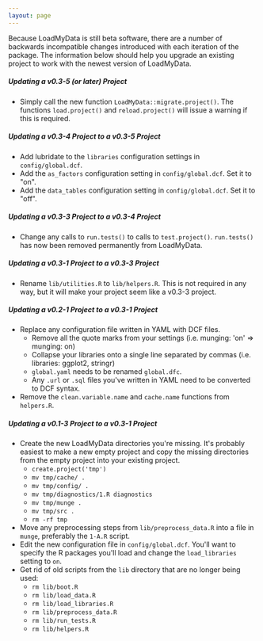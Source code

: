 ```yaml
---
layout: page
---
```

Because LoadMyData is still beta software, there are a number of backwards incompatible changes introduced with each iteration of the package. The information below should help you upgrade an existing project to work with the newest version of LoadMyData.

##### Updating a v0.3-5 (or later) Project

* Simply call the new function `LoadMyData::migrate.project()`.  The functions `load.project()` and `reload.project()` will issue a warning if this is required.

##### Updating a v0.3-4 Project to a v0.3-5 Project

* Add lubridate to the `libraries` configuration settings in `config/global.dcf`.
* Add the `as_factors` configuration setting in `config/global.dcf`. Set it to "on".
* Add the `data_tables` configuration setting in `config/global.dcf`. Set it to "off".

##### Updating a v0.3-3 Project to a v0.3-4 Project

* Change any calls to `run.tests()` to calls to `test.project()`. `run.tests()` has now been removed permanently from LoadMyData.

##### Updating a v0.3-1 Project to a v0.3-3 Project

* Rename `lib/utilities.R` to `lib/helpers.R`. This is not required in any way, but it will make your project seem like a v0.3-3 project.

##### Updating a v0.2-1 Project to a v0.3-1 Project

* Replace any configuration file written in YAML with DCF files.
  * Remove all the quote marks from your settings (i.e. munging: 'on' => munging: on)
  * Collapse your libraries onto a single line separated by commas (i.e. libraries: ggplot2, stringr)
  * `global.yaml` needs to be renamed `global.dfc`.
  * Any `.url` or `.sql` files you've written in YAML need to be converted to DCF syntax.
* Remove the `clean.variable.name` and `cache.name` functions from `helpers.R`.

##### Updating a v0.1-3 Project to a v0.3-1 Project

* Create the new LoadMyData directories you're missing. It's probably easiest to make a new empty project and copy the missing directories from the empty project into your existing project.
  * `create.project('tmp')`
  * `mv tmp/cache/ .`
  * `mv tmp/config/ .`
  * `mv tmp/diagnostics/1.R diagnostics`
  * `mv tmp/munge .`
  * `mv tmp/src .`
  * `rm -rf tmp`
* Move any preprocessing steps from `lib/preprocess_data.R` into a file in `munge`, preferably the `1-A.R` script.
* Edit the new configuration file in `config/global.dcf`. You'll want to specify the R packages you'll load and change the `load_libraries` setting to `on`.
* Get rid of old scripts from the `lib` directory that are no longer being used:
  * `rm lib/boot.R`
  * `rm lib/load_data.R`
  * `rm lib/load_libraries.R`
  * `rm lib/preprocess_data.R`
  * `rm lib/run_tests.R`
  * `rm lib/helpers.R`
